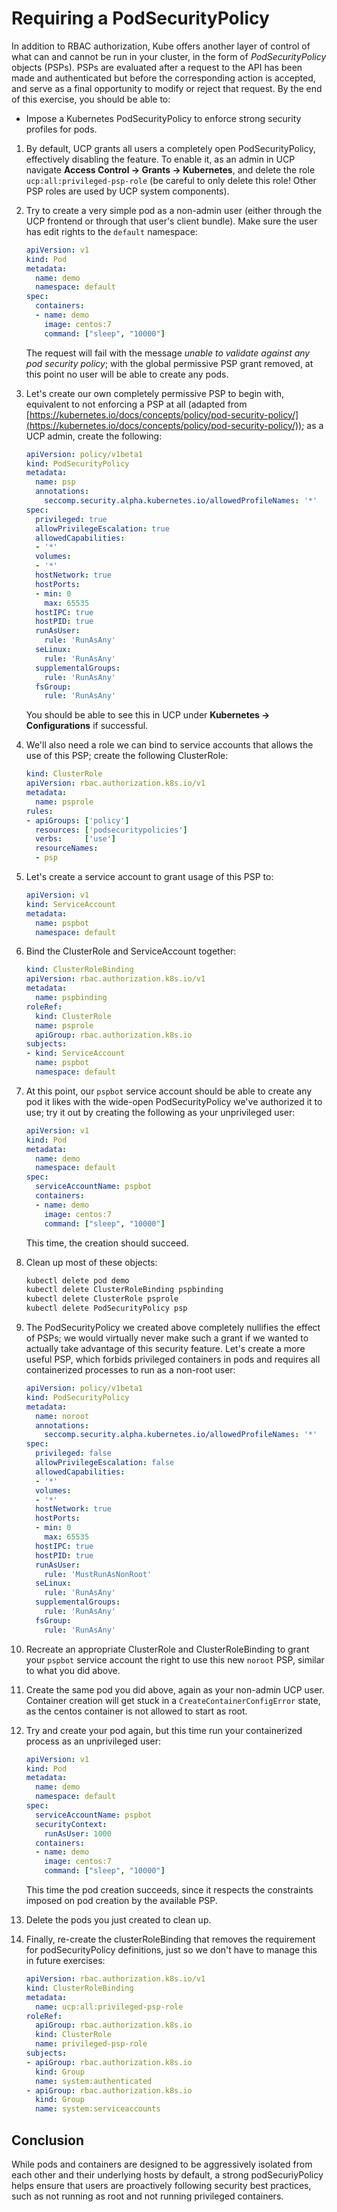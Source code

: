 # Requiring a PodSecurityPolicy

In addition to RBAC authorization, Kube offers another layer of control of what can and cannot be run in your cluster, in the form of *PodSecurityPolicy* objects (PSPs). PSPs are evaluated after a request to the API has been made and authenticated but before the corresponding action is accepted, and serve as a final opportunity to modify or reject that request. By the end of this exercise, you should be able to:

 - Impose a Kubernetes PodSecurityPolicy to enforce strong security profiles for pods.

1.  By default, UCP grants all users a completely open PodSecurityPolicy, effectively disabling the feature. To enable it, as an admin in UCP navigate **Access Control -> Grants -> Kubernetes**, and delete the role `ucp:all:privileged-psp-role` (be careful to only delete this role! Other PSP roles are used by UCP system components).

2.  Try to create a very simple pod as a non-admin user (either through the UCP frontend or through that user's client bundle). Make sure the user has edit rights to the `default` namespace:

    ```yaml
    apiVersion: v1
    kind: Pod
    metadata:
      name: demo
      namespace: default
    spec:
      containers:
      - name: demo
        image: centos:7
        command: ["sleep", "10000"]
    ```

    The request will fail with the message *unable to validate against any pod security policy*; with the global permissive PSP grant removed, at this point no user will be able to create any pods.

3.  Let's create our own completely permissive PSP to begin with, equivalent to not enforcing a PSP at all (adapted from [https://kubernetes.io/docs/concepts/policy/pod-security-policy/](https://kubernetes.io/docs/concepts/policy/pod-security-policy/)); as a UCP admin, create the following:

    ```yaml
    apiVersion: policy/v1beta1
    kind: PodSecurityPolicy
    metadata:
      name: psp
      annotations:
        seccomp.security.alpha.kubernetes.io/allowedProfileNames: '*'
    spec:
      privileged: true
      allowPrivilegeEscalation: true
      allowedCapabilities:
      - '*'
      volumes:
      - '*'
      hostNetwork: true
      hostPorts:
      - min: 0
        max: 65535
      hostIPC: true
      hostPID: true
      runAsUser:
        rule: 'RunAsAny'
      seLinux:
        rule: 'RunAsAny'
      supplementalGroups:
        rule: 'RunAsAny'
      fsGroup:
        rule: 'RunAsAny'
    ```

    You should be able to see this in UCP under **Kubernetes -> Configurations** if successful.

4.  We'll also need a role we can bind to service accounts that allows the use of this PSP; create the following ClusterRole:

    ```yaml
    kind: ClusterRole
    apiVersion: rbac.authorization.k8s.io/v1
    metadata:
      name: psprole
    rules:
    - apiGroups: ['policy']
      resources: ['podsecuritypolicies']
      verbs:     ['use']
      resourceNames:
      - psp
    ```

5.  Let's create a service account to grant usage of this PSP to:

    ```yaml
    apiVersion: v1
    kind: ServiceAccount
    metadata:
      name: pspbot
      namespace: default
    ```

6.  Bind the ClusterRole and ServiceAccount together:

    ```yaml
    kind: ClusterRoleBinding
    apiVersion: rbac.authorization.k8s.io/v1
    metadata:
      name: pspbinding
    roleRef:
      kind: ClusterRole
      name: psprole
      apiGroup: rbac.authorization.k8s.io
    subjects:
    - kind: ServiceAccount
      name: pspbot
      namespace: default
    ```

7.  At this point, our `pspbot` service account should be able to create any pod it likes with the wide-open PodSecurityPolicy we've authorized it to use; try it out by creating the following as your unprivileged user:

    ```yaml
    apiVersion: v1
    kind: Pod
    metadata:
      name: demo
      namespace: default
    spec:
      serviceAccountName: pspbot
      containers:
      - name: demo
        image: centos:7
        command: ["sleep", "10000"]
    ```

    This time, the creation should succeed.

8.  Clean up most of these objects:

    ```bash
    kubectl delete pod demo
    kubectl delete ClusterRoleBinding pspbinding
    kubectl delete ClusterRole psprole
    kubectl delete PodSecurityPolicy psp
    ```

9.  The PodSecurityPolicy we created above completely nullifies the effect of PSPs; we would virtually never make such a grant if we wanted to actually take advantage of this security feature. Let's create a more useful PSP, which forbids privileged containers in pods and requires all containerized processes to run as a non-root user:

    ```yaml
    apiVersion: policy/v1beta1
    kind: PodSecurityPolicy
    metadata:
      name: noroot
      annotations:
        seccomp.security.alpha.kubernetes.io/allowedProfileNames: '*'
    spec:
      privileged: false
      allowPrivilegeEscalation: false
      allowedCapabilities:
      - '*'
      volumes:
      - '*'
      hostNetwork: true
      hostPorts:
      - min: 0
        max: 65535
      hostIPC: true
      hostPID: true
      runAsUser:
        rule: 'MustRunAsNonRoot'
      seLinux:
        rule: 'RunAsAny'
      supplementalGroups:
        rule: 'RunAsAny'
      fsGroup:
        rule: 'RunAsAny'
    ```

10. Recreate an appropriate ClusterRole and ClusterRoleBinding to grant your `pspbot` service account the right to use this new `noroot` PSP, similar to what you did above.

11. Create the same pod you did above, again as your non-admin UCP user. Container creation will get stuck in a `CreateContainerConfigError` state, as the centos container is not allowed to start as root.

12. Try and create your pod again, but this time run your containerized process as an unprivileged user:

    ```yaml
    apiVersion: v1
    kind: Pod
    metadata:
      name: demo
      namespace: default
    spec:
      serviceAccountName: pspbot
      securityContext:
        runAsUser: 1000
      containers:
      - name: demo
        image: centos:7
        command: ["sleep", "10000"]
    ```

    This time the pod creation succeeds, since it respects the constraints imposed on pod creation by the available PSP.

13. Delete the pods you just created to clean up.

14. Finally, re-create the clusterRoleBinding that removes the requirement for podSecurityPolicy definitions, just so we don't have to manage this in future exercises:

    ```yaml
    apiVersion: rbac.authorization.k8s.io/v1
    kind: ClusterRoleBinding
    metadata:
      name: ucp:all:privileged-psp-role
    roleRef:
      apiGroup: rbac.authorization.k8s.io
      kind: ClusterRole
      name: privileged-psp-role
    subjects:
    - apiGroup: rbac.authorization.k8s.io
      kind: Group
      name: system:authenticated
    - apiGroup: rbac.authorization.k8s.io
      kind: Group
      name: system:serviceaccounts
    ```

## Conclusion

While pods and containers are designed to be aggressively isolated from each other and their underlying hosts by default, a strong podSecuriyPolicy helps ensure that users are proactively following security best practices, such as not running as root and not running privileged containers.

